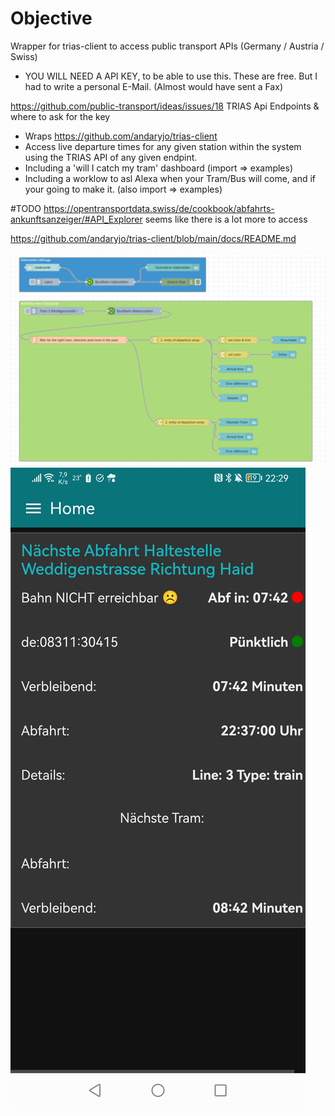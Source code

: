# Objective 
Wrapper for trias-client to access public transport APIs (Germany / Austria / Swiss)

* YOU WILL NEED A API KEY, to be able to use this. These are free. But I had to write a personal E-Mail. (Almost would have sent a Fax)

https://github.com/public-transport/ideas/issues/18 TRIAS Api Endpoints & where to ask for the key



* Wraps https://github.com/andaryjo/trias-client 
* Access live departure times for any given station within the system using the TRIAS API of any given endpint.
* Including a 'will I catch my tram' dashboard (import => examples)
* Including a worklow to asl Alexa when your Tram/Bus will come, and if your going to make it. (also import => examples)


#TODO
https://opentransportdata.swiss/de/cookbook/abfahrts-ankunftsanzeiger/#API_Explorer seems like there is a lot more to access 

https://github.com/andaryjo/trias-client/blob/main/docs/README.md

![Screenshow Flow](images/screenshowFlow.png)
![Screenshow Phone](images/screenshot.jpg)
